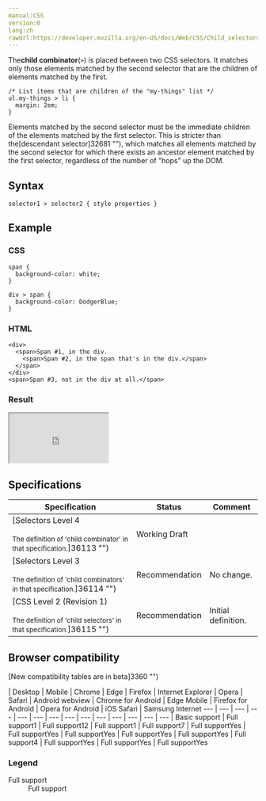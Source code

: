 ```yaml
---
manual:CSS
version:0
lang:zh
rawUrl:https://developer.mozilla.org/en-US/docs/Web/CSS/Child_selectors
---
```






The**child combinator**(`>`) is placed between two CSS selectors. It matches only those elements matched by the second selector that are the children of elements matched by the first.


```
/* List items that are children of the "my-things" list */
ul.my-things > li {
  margin: 2em;
}
```


Elements matched by the second selector must be the immediate children of the elements matched by the first selector. This is stricter than the[descendant selector]32681 ""), which matches all elements matched by the second selector for which there exists an ancestor element matched by the first selector, regardless of the number of &quot;hops&quot; up the DOM.


## Syntax<a name="Syntax"></a>

```
selector1 > selector2 { style properties }

```

## Example<a name="Example"></a>

### CSS<a name="CSS"></a>

```
span {
  background-color: white;
}

div > span {
  background-color: DodgerBlue;
}
```

### HTML<a name="HTML"></a>

```
<div>
  <span>Span #1, in the div.
    <span>Span #2, in the span that's in the div.</span>
  </span>
</div>
<span>Span #3, not in the div at all.</span>
```

### Result<a name="Result"></a>


<iframe src='https://mdn.mozillademos.org/en-US/docs/Web/CSS/Child_selectors$samples/Example?revision=1321468' width='200' height='100'></iframe>



## Specifications<a name="Specifications"></a>

Specification | Status | Comment 
 ---  |  ---  |  ---  | 
[Selectors Level 4<br></br><small>The definition of &#39;child combinator&#39; in that specification.</small>]36113 "") | Working Draft |  
[Selectors Level 3<br></br><small>The definition of &#39;child combinators&#39; in that specification.</small>]36114 "") | Recommendation | No change. 
[CSS Level 2 (Revision 1)<br></br><small>The definition of &#39;child selectors&#39; in that specification.</small>]36115 "") | Recommendation | Initial definition. 


## Browser compatibility<a name="Browser_compatibility"></a>
[New compatibility tables are in beta<i></i>]3360 "")

 | <abbr>Desktop<i></i></abbr> | <abbr>Mobile<i></i></abbr> 
 | <abbr>Chrome<i></i></abbr> | <abbr>Edge<i></i></abbr> | <abbr>Firefox<i></i></abbr> | <abbr>Internet Explorer<i></i></abbr> | <abbr>Opera<i></i></abbr> | <abbr>Safari<i></i></abbr> | <abbr>Android webview<i></i></abbr> | <abbr>Chrome for Android<i></i></abbr> | <abbr>Edge Mobile<i></i></abbr> | <abbr>Firefox for Android<i></i></abbr> | <abbr>Opera for Android<i></i></abbr> | <abbr>iOS Safari<i></i></abbr> | <abbr>Samsung Internet<i></i></abbr> 
 ---  |  ---  |  ---  |  ---  |  ---  |  ---  |  ---  |  ---  |  ---  |  ---  |  ---  |  ---  |  ---  |  ---  | 
Basic support | <abbr>Full support</abbr>1 | <abbr>Full support</abbr>12 | <abbr>Full support</abbr>1 | <abbr>Full support</abbr>7 | <abbr>Full support</abbr>Yes | <abbr>Full support</abbr>Yes | <abbr>Full support</abbr>Yes | <abbr>Full support</abbr>Yes | <abbr>Full support</abbr>Yes | <abbr>Full support</abbr>4 | <abbr>Full support</abbr>Yes | <abbr>Full support</abbr>Yes | <abbr>Full support</abbr>Yes 


### Legend<a name="Legend"></a>
<dl><dt id=''><abbr>Full support</abbr></dt><dd>Full support</dd></dl>



